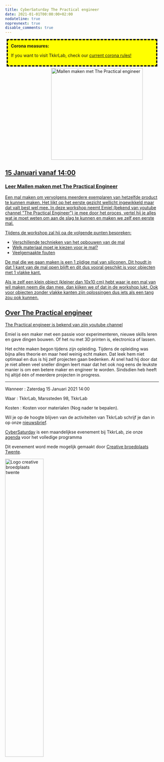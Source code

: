 ```yaml
---
title: CyberSaturday The Practical engineer
date: 2021-01-01T00:00:00+02:00
nodateline: true
noprevnext: true
disable_comments: true
---
```

<div style="background: yellow;margin: 5px;padding:10px;border: 4px dashed black;">
<strong>Corona measures:</strong><p>
If you want to visit TkkrLab, check our <a href="/corona">current corona</> rules! 
</div>

<img alt="Mallen maken met The Practical engineer" src="/images/mallen maken met the practical engineer.jpg" width="300px" height="300px" style="margin: 0px 30%;">

## 15 Januari vanaf 14:00 ##

### Leer Mallen maken met The Practical Engineer

Een mal maken om vervolgens meerdere exemplaren van hetzelfde product te kunnen maken. Het lijkt op het eerste gezicht wellicht ingewikkeld maar dat valt best wel mee. In deze workshop neemt Emiel (bekend van youtube channel "The Practical Engineer") je mee door het proces, vertel hij je alles wat je moet weten om aan de slag te kunnen en maken we zelf een eerste mal.

Tijdens de workshop zal hij oa de volgende punten bespreken:

 - Verschillende technieken van het opbouwen van de mal
 - Welk materiaal moet je kiezen voor je mal?
 - Veelgemaakte fouten

De mal die we gaan maken is een 1 zijdige mal van siliconen. Dit houdt in dat 1 kant van de mal open blijft en dit dus vooral geschikt is voor objecten met 1 vlakke kant.

Als je zelf een klein object (kleiner dan 10x10 cm)  hebt waar je een mal van wil maken neem die dan mee, dan kijken we of dat in de workshop lukt. Ook voor objecten zonder vlakke kanten zijn oplossingen dus iets als een tang zou ook kunnen.

## Over The Practical engineer

The Practical engineer is bekend van zijn [youtube channel](https://www.youtube.com/c/Thepracticalengineer)

Emiel is een maker met een passie voor experimenteren, nieuwe skills leren en gave dingen bouwen. Of het nu met 3D printen is, electronica of lassen.

Het echte maken begon tijdens zijn opleiding. Tijdens de opleiding was bijna alles theorie en maar heel weinig echt maken. Dat leek hem niet optimaal en dus is hij zelf projecten gaan bedenken. Al snel had hij door dat je niet alleen veel sneller dingen leert maar dat het ook nog eens de leukste manier is om een betere maker en engineer te worden. Sindsdien heb heeft hij altijd één of meerdere projecten in progress.

<hr>
Wanneer : Zaterdag 15 Januari 2021 14:00

Waar : TkkrLab, Marssteden 98, TkkrLab

Kosten : Kosten voor materialen (Nog nader te bepalen).

Wil je op de hoogte blijven van de activiteiten van TkkrLab schrijf je dan in op onze [nieuwsbrief](http://eepurl.com/gLxrLD).


[CyberSaturday](/cybersaturdays/cybersaturday/) is een maandelijkse evenement bij TkkrLab, zie onze [agenda](/agenda/) voor het volledige programma

Dit evenement word mede mogelijk gemaakt door [Creative broedplaats Twente](http://www.creatievebroedplaatsentwente.nl/).

<img width=50% src="/images/Logo-Creatieve-Broedplaatsen-Twente.jpg"  alt="Logo creative broedplaats twente">